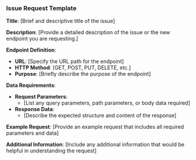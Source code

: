 ### Issue Request Template

**Title**: [Brief and descriptive title of the issue]

**Description**:
[Provide a detailed description of the issue or the new endpoint you are requesting.]

**Endpoint Definition**:
- **URL**: [Specify the URL path for the endpoint]
- **HTTP Method**: [GET, POST, PUT, DELETE, etc.]
- **Purpose**: [Briefly describe the purpose of the endpoint]

**Data Requirements**:
- **Request Parameters**:
  - [List any query parameters, path parameters, or body data required]
- **Response Data**:
  - [Describe the expected structure and content of the response]

**Example Request**:
[Provide an example request that includes all required parameters and data]

**Additional Information**:
[Include any additional information that would be helpful in understanding the request]
